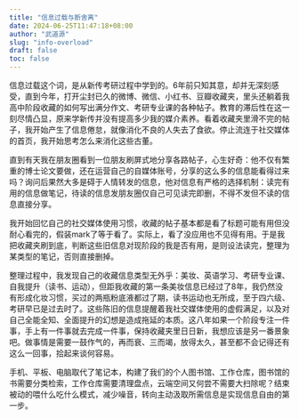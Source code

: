 ```yaml
---
title: "信息过载与断舍离"
date: 2024-06-25T11:47:18+08:00
author: "武道源"
slug: "info-overload"
draft: false
toc: false
---
```


信息过载这个词，是从新传考研过程中学到的。6年前只知其意，却并无深刻感受，直到今年，打开尘封已久的微博、微信、小红书、豆瓣收藏夹，里头还躺着我高中阶段收藏的如何写出满分作文、考研专业课的各种帖子。教育的滞后性在这一刻尽情凸显，原来学新传并没有提高多少我的媒介素养。看着收藏夹里滑不完的帖子，我开始产生了信息倦怠，就像消化不良的人失去了食欲。停止流连于社交媒体的首页，我开始思考怎么来消化这些古董。

直到有天我在朋友圈看到一位朋友刷屏式地分享各路帖子，心生好奇：他不仅有繁重的博士论文要做，还在运营自己的自媒体账号，分享的这么多的信息能看得过来吗？询问后果然大多是碍于人情转发的信息，他对信息有严格的选择机制：读完有用的信息做笔记，待读的信息发朋友圈仅自己可见读完即删，不得不发但不读的信息直接分享。

我开始回忆自己的社交媒体使用习惯，收藏的帖子基本都是看了标题可能有用但没耐心看完的，假装mark了等于看了。实际上，看了没应用也不见得有用。于是我把收藏夹刷到底，判断这些旧信息对现阶段的我是否有用，是则设法读完，整理为某类型的笔记，否则直接删掉。

整理过程中，我发现自己的收藏信息类型无外乎：美妆、英语学习、考研专业课、自我提升（读书、运动），但距我收藏的第一条美妆信息已经过了8年，我仍然没有形成化妆习惯，买过的两瓶粉底液都过了期，读书运动也无所成，至于四六级、考研早已是过去时了。这些陈旧的信息提醒着我社交媒体使用的虚假满足，以及对自己全能全知、全面提升的幻想是造成拖延的本质。这八年如果一个阶段专注一件事，手上有一件事就去完成一件事，保持收藏夹里日日新，我想应该是另一番景象吧。做事情是需要一鼓作气的，再而衰、三而竭，放得太久，甚至都不会记得还有这么一回事，拾起来谈何容易。

手机、平板、电脑取代了笔记本，构建了我们的个人图书馆、工作仓库，图书馆的书需要分类检索，工作仓库需要清理盘点，云端空间又何尝不需要大扫除呢？结束被动的喂什么吃什么模式，减少噪音，转向主动汲取所需信息是实现信息自由的第一步。
